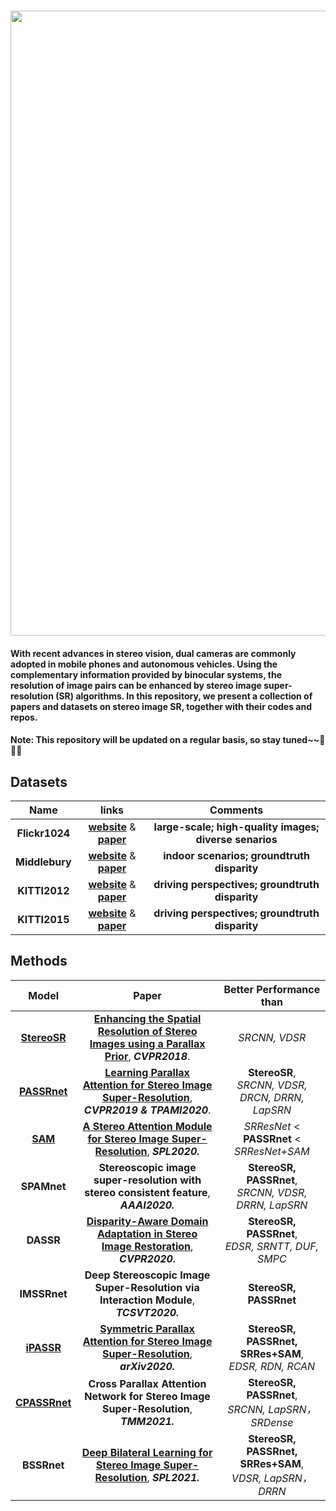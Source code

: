 ### <img src="https://raw.github.com/YingqianWang/Awesome-Stereo-Image-SR/master/Fig/Thumbnail.jpg" width="1000">
#### With recent advances in stereo vision, dual cameras are commonly adopted in mobile phones and autonomous vehicles. Using the complementary information provided by binocular systems, the resolution of image pairs can be enhanced by stereo image super-resolution (SR) algorithms. In this repository, we present a collection of papers and datasets on stereo image SR, together with their codes and repos. 
#### Note: This repository will be updated on a regular basis, so stay tuned~~🎉🎉🎉

## Datasets

|     Name     |   links |  Comments |
| :----------: |  :-----: | :-------: |
|     **Flickr1024**     | [**website**](https://yingqianwang.github.io/Flickr1024/) & [**paper**](http://openaccess.thecvf.com/content_ICCVW_2019/papers/LCI/Wang_Flickr1024_A_Large-Scale_Dataset_for_Stereo_Image_Super-Resolution_ICCVW_2019_paper.pdf) | **large-scale; high-quality images; diverse senarios** |
|     **Middlebury**     | [**website**](http://vision.middlebury.edu/stereo/data/) & [**paper**](https://elib.dlr.de/90624/1/ScharsteinEtal2014.pdf) | **indoor scenarios; groundtruth disparity** |
|     **KITTI2012**     | [**website**](http://www.cvlibs.net/datasets/kitti/eval_stereo_flow.php?benchmark=stereo) & [**paper**](http://ww.cvlibs.net/publications/Geiger2012CVPR.pdf) | **driving perspectives; groundtruth disparity** |
|     **KITTI2015**     | [**website**](http://www.cvlibs.net/datasets/kitti/eval_scene_flow.php?benchmark=stereo) & [**paper**](http://openaccess.thecvf.com/content_cvpr_2015/papers/Menze_Object_Scene_Flow_2015_CVPR_paper.pdf) | **driving perspectives; groundtruth disparity** |


## Methods
|     Model     |  Paper  | Better Performance than |
| :----------: |  :----------------------------------------------------------------: | :----------: |
| [**StereoSR**](https://github.com/PeterZhouSZ/stereosr) | [**Enhancing the Spatial Resolution of Stereo Images using a Parallax Prior**](http://openaccess.thecvf.com/content_cvpr_2018/papers/Jeon_Enhancing_the_Spatial_CVPR_2018_paper.pdf), ***CVPR2018***. | *SRCNN, VDSR*
| [**PASSRnet**](https://github.com/LongguangWang/PASSRnet) | [**Learning Parallax Attention for Stereo Image Super-Resolution**](http://openaccess.thecvf.com/content_CVPR_2019/papers/Wang_Learning_Parallax_Attention_for_Stereo_Image_Super-Resolution_CVPR_2019_paper.pdf), ***CVPR2019 & TPAMI2020***. | **StereoSR**,<br> *SRCNN, VDSR, DRCN, DRRN, LapSRN*
| [**SAM**](https://github.com/XinyiYing/SAM) | [**A Stereo Attention Module for Stereo Image Super-Resolution**](https://ieeexplore.ieee.org/stamp/stamp.jsp?tp=&arnumber=8998204), ***SPL2020.*** | *SRResNet* < **PASSRnet** < *SRResNet+SAM* |
| **SPAMnet** | **Stereoscopic image super-resolution with stereo consistent feature**, ***AAAI2020.*** | **StereoSR, PASSRnet**,<br> *SRCNN, VDSR, DRRN, LapSRN* |
| **DASSR** | [**Disparity-Aware Domain Adaptation in Stereo Image Restoration**](https://openaccess.thecvf.com/content_CVPR_2020/papers/Yan_Disparity-Aware_Domain_Adaptation_in_Stereo_Image_Restoration_CVPR_2020_paper.pdf), ***CVPR2020.*** | **StereoSR, PASSRnet**,<br> *EDSR, SRNTT, DUF, SMPC* |
| **IMSSRnet** | **Deep Stereoscopic Image Super-Resolution via Interaction Module**, ***TCSVT2020.*** | **StereoSR, PASSRnet** |
| [**iPASSR**](https://github.com/YingqianWang/iPASSR) | [**Symmetric Parallax Attention for Stereo Image Super-Resolution**](https://arxiv.org/pdf/2011.03802.pdf), ***arXiv2020.*** | **StereoSR, PASSRnet, SRRes+SAM**,<br> *EDSR, RDN, RCAN* |
| [**CPASSRnet**](https://github.com/canqChen/CPASSRnet) | **Cross Parallax Attention Network for Stereo Image Super-Resolution**, ***TMM2021.*** | **StereoSR, PASSRnet**, <br> *SRCNN, LapSRN，SRDense* |
| **BSSRnet** | [**Deep Bilateral Learning for Stereo Image Super-Resolution**](https://ieeexplore.ieee.org/stamp/stamp.jsp?tp=&arnumber=9382858), ***SPL2021.*** | **StereoSR, PASSRnet, SRRes+SAM**, <br> *VDSR, LapSRN，DRRN* |


<!--
| **DCSSRnet** | **--ICLRW2020--**<br> [**paper**](https://arxiv.org/pdf/2003.08539.pdf) | -- | **endoscopic image, disparity-constrained parallax attention** | **StereoSR, PASSRnet**, *SRCNN, VDSR, DRRN* |
| **NNRANet** | **--ICASSP2020--**<br> [**paper**](https://ieeexplore.ieee.org/stamp/stamp.jsp?tp=&arnumber=9054687) | -- | **non-local, nested residual group** | **StereoSR, PASSRnet**, *SRCNN, VDSR, DRRN, LapSRN* |
-->
